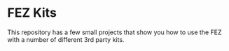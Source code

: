 # FEZ Kits

This repository has a few small projects that show you how to use the FEZ with a number of different 3rd party kits.
